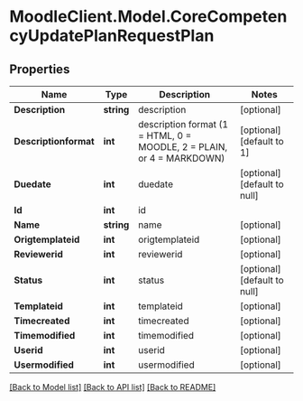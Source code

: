 # MoodleClient.Model.CoreCompetencyUpdatePlanRequestPlan

## Properties

Name | Type | Description | Notes
------------ | ------------- | ------------- | -------------
**Description** | **string** | description | [optional] 
**Descriptionformat** | **int** | description format (1 &#x3D; HTML, 0 &#x3D; MOODLE, 2 &#x3D; PLAIN, or 4 &#x3D; MARKDOWN) | [optional] [default to 1]
**Duedate** | **int** | duedate | [optional] [default to null]
**Id** | **int** | id | 
**Name** | **string** | name | [optional] 
**Origtemplateid** | **int** | origtemplateid | [optional] 
**Reviewerid** | **int** | reviewerid | [optional] 
**Status** | **int** | status | [optional] [default to null]
**Templateid** | **int** | templateid | [optional] 
**Timecreated** | **int** | timecreated | [optional] 
**Timemodified** | **int** | timemodified | [optional] 
**Userid** | **int** | userid | [optional] 
**Usermodified** | **int** | usermodified | [optional] 

[[Back to Model list]](../README.md#documentation-for-models) [[Back to API list]](../README.md#documentation-for-api-endpoints) [[Back to README]](../README.md)

